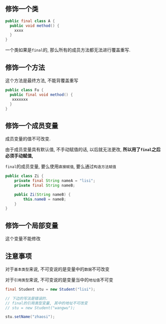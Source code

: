 ## 修饰一个类

```java
public final class A {
  public void method() {
    xxxx
  }
}
```

一个类如果是`final`的, 那么所有的成员方法都无法进行覆盖重写.

## 修饰一个方法

这个方法是最终方法, 不能背覆盖重写

```java
public class Fu {
  public final void method() {
   xxxxxxx
  }
}
```

## 修饰一个成员变量

成员变量的值不可改变.

由于成员变量具有默认值,  不手动赋值的话, 以后就无法更改,   **所以用了`final`之后必须手动赋值,** 	

`final`的成员变量, 要么使用`直接赋值`,  要么通过`构造方法赋值`

```java
public class Zi {
    private final String nameA = "lisi";
    private final String nameB;

    public Zi(String nameB) {
        this.nameB = nameB;
    }
}

```





## 修饰一个局部变量

这个变量不能修改





## 注意事项

对于`基本类型`来说,  不可变说的是变量中的`数据`不可改变

对于`引用类型`来说, 不可变说的是变量当中的`地址值`不可变

```java
final Student stu = new Student("lisi");

// 下边的写法是错误的.
// final的引用类型变量, 其中的地址不可改变
// stu = new Student("wangwu");

stu.setName("zhaosi");

```

























